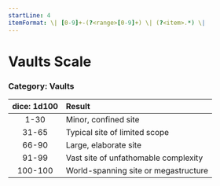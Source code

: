 ```yaml
---
startLine: 4
itemFormat: \| [0-9]+-(?<range>[0-9]+) \| (?<item>.*) \|
---
```

# Vaults Scale
### Category: Vaults

| dice: 1d100 | Result |
|:----:|:-------|
| 1-30 | Minor, confined site |
| 31-65 | Typical site of limited scope |
| 66-90 | Large, elaborate site |
| 91-99 | Vast site of unfathomable complexity |
| 100-100 | World-spanning site or megastructure |